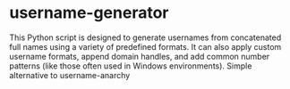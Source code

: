 # username-generator
This Python script is designed to generate usernames from concatenated full names using a variety of predefined formats. It can also apply custom username formats, append domain handles, and add common number patterns (like those often used in Windows environments). Simple alternative to username-anarchy
